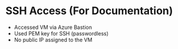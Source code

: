 # SSH Access (For Documentation)

- Accessed VM via Azure Bastion
- Used PEM key for SSH (passwordless)
- No public IP assigned to the VM

